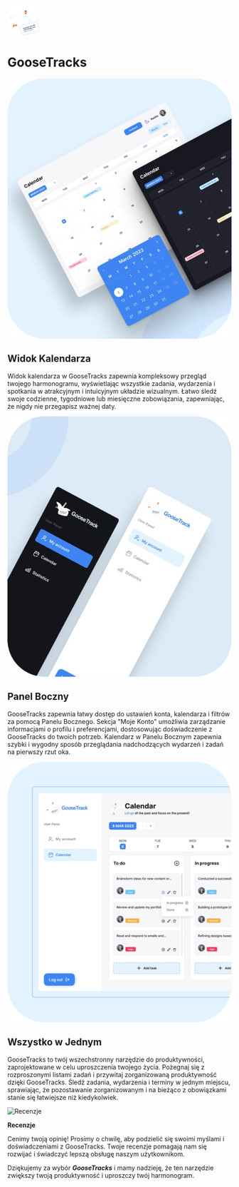 ![GooseTracks](./src/images/GOOSE-desktop.png)
# GooseTracks

![Widok Kalendarza](./src/images/desktop-calendar.jpg)

## Widok Kalendarza

Widok kalendarza w GooseTracks zapewnia kompleksowy przegląd twojego harmonogramu, wyświetlając wszystkie zadania, wydarzenia i spotkania w atrakcyjnym i intuicyjnym układzie wizualnym. Łatwo śledź swoje codzienne, tygodniowe lub miesięczne zobowiązania, zapewniając, że nigdy nie przegapisz ważnej daty.

![Panel Boczny](./src/images/desktop-sidebar.jpg)

## Panel Boczny

GooseTracks zapewnia łatwy dostęp do ustawień konta, kalendarza i filtrów za pomocą Panelu Bocznego. Sekcja "Moje Konto" umożliwia zarządzanie informacjami o profilu i preferencjami, dostosowując doświadczenie z GooseTracks do twoich potrzeb. Kalendarz w Panelu Bocznym zapewnia szybki i wygodny sposób przeglądania nadchodzących wydarzeń i zadań na pierwszy rzut oka.

![Wszystko w Jednym](./src/images/desktop-all.jpg)

## Wszystko w Jednym

GooseTracks to twój wszechstronny narzędzie do produktywności, zaprojektowane w celu uproszczenia twojego życia. Pożegnaj się z rozproszonymi listami zadań i przywitaj zorganizowaną produktywność dzięki GooseTracks. Śledź zadania, wydarzenia i terminy w jednym miejscu, sprawiając, że pozostawanie zorganizowanym i na bieżąco z obowiązkami stanie się łatwiejsze niż kiedykolwiek.

![Recenzje](./src/images/reviews.png)

**Recenzje**

Cenimy twoją opinię! Prosimy o chwilę, aby podzielić się swoimi myślami i doświadczeniami z GooseTracks. Twoje recenzje pomagają nam się rozwijać i świadczyć lepszą obsługę naszym użytkownikom.

Dziękujemy za wybór ***GooseTracks*** i mamy nadzieję, że ten narzędzie zwiększy twoją produktywność i uproszczy twój harmonogram.
